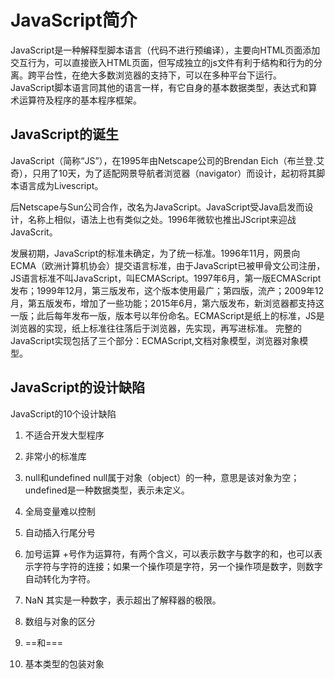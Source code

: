 # JavaScript简介
JavaScript是一种解释型脚本语言（代码不进行预编译），主要向HTML页面添加交互行为，可以直接嵌入HTML页面，但写成独立的js文件有利于结构和行为的分离。跨平台性，在绝大多数浏览器的支持下，可以在多种平台下运行。JavaScript脚本语言同其他的语言一样，有它自身的基本数据类型，表达式和算术运算符及程序的基本程序框架。

## JavaScript的诞生

JavaScript（简称“JS”），在1995年由Netscape公司的Brendan Eich（布兰登.艾奇），只用了10天，为了适配网景导航者浏览器（navigator）而设计，起初将其脚本语言成为Livescript。

后Netscape与Sun公司合作，改名为JavaScript。JavaScript受Java启发而设计，名称上相似，语法上也有类似之处。1996年微软也推出JScript来迎战JavaScrit。

发展初期，JavaScript的标准未确定，为了统一标准。1996年11月，网景向ECMA（欧洲计算机协会）提交语言标准，由于JavaScript已被甲骨文公司注册，JS语言标准不叫JavaScript，叫ECMAScript。1997年6月，第一版ECMAScript发布；1999年12月，第三版发布，这个版本使用最广；第四版，流产；2009年12月，第五版发布，增加了一些功能；2015年6月，第六版发布，新浏览器都支持这一版；此后每年发布一版，版本号以年份命名。ECMAScript是纸上的标准，JS是浏览器的实现，纸上标准往往落后于浏览器，先实现，再写进标准。 完整的JavaScript实现包括了三个部分：ECMAScript,文档对象模型，浏览器对象模型。

## JavaScript的设计缺陷

JavaScript的10个设计缺陷
1. 不适合开发大型程序

2. 非常小的标准库

3. null和undefined null属于对象（object）的一种，意思是该对象为空；undefined是一种数据类型，表示未定义。

4. 全局变量难以控制

5. 自动插入行尾分号

6. 加号运算 +号作为运算符，有两个含义，可以表示数字与数字的和，也可以表示字符与字符的连接；如果一个操作项是字符，另一个操作项是数字，则数字自动转化为字符。

7. NaN 其实是一种数字，表示超出了解释器的极限。

8. 数组与对象的区分

9. ==和===

10. 基本类型的包装对象
